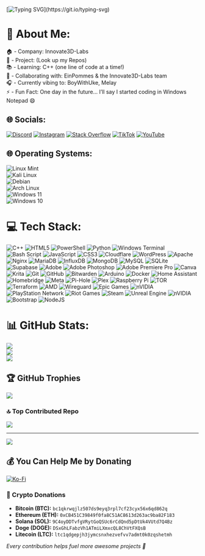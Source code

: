 [![Typing SVG](https://readme-typing-svg.herokuapp.com?size=30&lines=Touch+some+grass.)](https://git.io/typing-svg)


# 💫 About Me:
🏠 - Company: Innovate3D-Labs<br>🔭 - Project: (Look up my Repos)<br>📚 - Learning: C++ (one line of code at a time!)<br>🤝 - Collaborating with: EinPommes & the Innovate3D-Labs team<br>🎧 - Currently vibing to: BoyWithUke, Melay<br>⚡ - Fun Fact: One day in the future... I’ll say I started coding in Windows Notepad 😄


## 🌐 Socials:
[![Discord](https://img.shields.io/badge/Discord-%237289DA.svg?logo=discord&logoColor=white)](https://discord.gg/https://discord.gg/kGZKnEPptW) [![Instagram](https://img.shields.io/badge/Instagram-%23E4405F.svg?logo=Instagram&logoColor=white)](https://instagram.com/TypTech) [![Stack Overflow](https://img.shields.io/badge/-Stackoverflow-FE7A16?logo=stack-overflow&logoColor=white)](https://stackoverflow.com/users/27010475) [![TikTok](https://img.shields.io/badge/TikTok-%23000000.svg?logo=TikTok&logoColor=white)](https://tiktok.com/@TypTech) [![YouTube](https://img.shields.io/badge/YouTube-%23FF0000.svg?logo=YouTube&logoColor=white)](https://youtube.com/@@TypTech) 

## 🌐 Operating Systems:
![Linux Mint](https://img.shields.io/badge/Linux%20Mint%20(Daily%20Driver)-80%25-8DC73A?style=flat&logo=linux-mint&logoColor=white) <br>
![Kali Linux](https://img.shields.io/badge/Kali%20Linux-60%25-5C7FEE?style=flat&logo=kali-linux&logoColor=white)  <br>
![Debian](https://img.shields.io/badge/Debian-60%25-A80030?style=flat&logo=debian&logoColor=white)  <br>
![Arch Linux](https://img.shields.io/badge/Arch%20Linux-40%25-1793D1?style=flat&logo=arch-linux&logoColor=white)  <br>
![Windows 11](https://img.shields.io/badge/Windows%2011-60%25-0078D4?style=flat&logo=windows&logoColor=white)  <br>
![Windows 10](https://img.shields.io/badge/Windows%2010-70%25-0078D4?style=flat&logo=windows&logoColor=white)  <br>


# 💻 Tech Stack:
![C++](https://img.shields.io/badge/c++-%2300599C.svg?style=flat&logo=c%2B%2B&logoColor=white) ![HTML5](https://img.shields.io/badge/html5-%23E34F26.svg?style=flat&logo=html5&logoColor=white) ![PowerShell](https://img.shields.io/badge/PowerShell-%235391FE.svg?style=flat&logo=powershell&logoColor=white) ![Python](https://img.shields.io/badge/python-3670A0?style=flat&logo=python&logoColor=ffdd54) ![Windows Terminal](https://img.shields.io/badge/Windows%20Terminal-%234D4D4D.svg?style=flat&logo=windows-terminal&logoColor=white) ![Bash Script](https://img.shields.io/badge/bash_script-%23121011.svg?style=flat&logo=gnu-bash&logoColor=white) ![JavaScript](https://img.shields.io/badge/javascript-%23323330.svg?style=flat&logo=javascript&logoColor=%23F7DF1E) ![CSS3](https://img.shields.io/badge/css3-%231572B6.svg?style=flat&logo=css3&logoColor=white) ![Cloudflare](https://img.shields.io/badge/Cloudflare-F38020?style=flat&logo=Cloudflare&logoColor=white) ![WordPress](https://img.shields.io/badge/WordPress-%23117AC9.svg?style=flat&logo=WordPress&logoColor=white) ![Apache](https://img.shields.io/badge/apache-%23D42029.svg?style=flat&logo=apache&logoColor=white) ![Nginx](https://img.shields.io/badge/nginx-%23009639.svg?style=flat&logo=nginx&logoColor=white) ![MariaDB](https://img.shields.io/badge/MariaDB-003545?style=flat&logo=mariadb&logoColor=white) ![InfluxDB](https://img.shields.io/badge/InfluxDB-22ADF6?style=flat&logo=InfluxDB&logoColor=white) ![MongoDB](https://img.shields.io/badge/MongoDB-%234ea94b.svg?style=flat&logo=mongodb&logoColor=white) ![MySQL](https://img.shields.io/badge/mysql-4479A1.svg?style=flat&logo=mysql&logoColor=white) ![SQLite](https://img.shields.io/badge/sqlite-%2307405e.svg?style=flat&logo=sqlite&logoColor=white) ![Supabase](https://img.shields.io/badge/Supabase-3ECF8E?style=flat&logo=supabase&logoColor=white) ![Adobe](https://img.shields.io/badge/adobe-%23FF0000.svg?style=flat&logo=adobe&logoColor=white) ![Adobe Photoshop](https://img.shields.io/badge/adobe%20photoshop-%2331A8FF.svg?style=flat&logo=adobe%20photoshop&logoColor=white) ![Adobe Premiere Pro](https://img.shields.io/badge/Adobe%20Premiere%20Pro-9999FF.svg?style=flat&logo=Adobe%20Premiere%20Pro&logoColor=white) ![Canva](https://img.shields.io/badge/Canva-%2300C4CC.svg?style=flat&logo=Canva&logoColor=white) ![Krita](https://img.shields.io/badge/Krita-203759?style=flat&logo=krita&logoColor=EEF37B) ![Git](https://img.shields.io/badge/git-%23F05033.svg?style=flat&logo=git&logoColor=white) ![GitHub](https://img.shields.io/badge/github-%23121011.svg?style=flat&logo=github&logoColor=white) ![Bitwarden](https://img.shields.io/badge/bitwarden-%23175DDC.svg?style=flat&logo=bitwarden&logoColor=white) ![Arduino](https://img.shields.io/badge/-Arduino-00979D?style=flat&logo=Arduino&logoColor=white) ![Docker](https://img.shields.io/badge/docker-%230db7ed.svg?style=flat&logo=docker&logoColor=white) ![Home Assistant](https://img.shields.io/badge/home%20assistant-%2341BDF5.svg?style=flat&logo=home-assistant&logoColor=white) ![Homebridge](https://img.shields.io/badge/homebridge-%23491F59.svg?style=flat&logo=homebridge&logoColor=white) ![Meta](https://img.shields.io/badge/Meta-%230467DF.svg?style=flat&logo=Meta&logoColor=white) ![Pi-Hole](https://img.shields.io/badge/pihole-%2396060C.svg?style=flat&logo=pi-hole&logoColor=white) ![Plex](https://img.shields.io/badge/plex-%23E5A00D.svg?style=flat&logo=plex&logoColor=white) ![Raspberry Pi](https://img.shields.io/badge/-Raspberry_Pi-C51A4A?style=flat&logo=Raspberry-Pi) ![TOR](https://img.shields.io/badge/tor-%237E4798.svg?style=flat&logo=tor-project&logoColor=white) ![Terraform](https://img.shields.io/badge/terraform-%235835CC.svg?style=flat&logo=terraform&logoColor=white) ![AMD](https://img.shields.io/badge/AMD-%23000000.svg?style=flat&logo=amd&logoColor=white) ![Wireguard](https://img.shields.io/badge/wireguard-%2388171A.svg?style=flat&logo=wireguard&logoColor=white) ![Epic Games](https://img.shields.io/badge/epicgames-%23313131.svg?style=flat&logo=epicgames&logoColor=white) ![nVIDIA](https://img.shields.io/badge/nVIDIA-%2376B900.svg?style=flat&logo=nVIDIA&logoColor=white) ![PlayStation Network](https://img.shields.io/badge/PSN-%230070D1.svg?style=flat&logo=Playstation&logoColor=white) ![Riot Games](https://img.shields.io/badge/riotgames-D32936.svg?style=flat&logo=riotgames&logoColor=white) ![Steam](https://img.shields.io/badge/steam-%23000000.svg?style=flat&logo=steam&logoColor=white) ![Unreal Engine](https://img.shields.io/badge/unrealengine-%23313131.svg?style=flat&logo=unrealengine&logoColor=white) ![nVIDIA](https://img.shields.io/badge/cuda-000000.svg?style=flat&logo=nVIDIA&logoColor=green) ![Bootstrap](https://img.shields.io/badge/bootstrap-%238511FA.svg?style=flat&logo=bootstrap&logoColor=white) ![NodeJS](https://img.shields.io/badge/node.js-6DA55F?style=flat&logo=node.js&logoColor=white)

# 📊 GitHub Stats:
![](https://github-readme-stats.vercel.app/api?username=TypTech&theme=transparent&hide_border=false&include_all_commits=true&count_private=false)<br/>
![](https://nirzak-streak-stats.vercel.app/?user=TypTech&theme=transparent&hide_border=false)<br/>
![](https://github-readme-stats.vercel.app/api/top-langs/?username=TypTech&theme=transparent&hide_border=false&include_all_commits=true&count_private=false&layout=compact)

## 🏆 GitHub Trophies
![](https://github-profile-trophy.vercel.app/?username=TypTech&theme=onedark&no-frame=false&no-bg=true&margin-w=4)

### 🔝 Top Contributed Repo
![](https://github-contributor-stats.vercel.app/api?username=TypTech&limit=5&theme=transparent&combine_all_yearly_contributions=true)

---
[![](https://visitcount.itsvg.in/api?id=TypTech&icon=2&color=0)](https://visitcount.itsvg.in)

 ## 💰 You Can Help Me by Donating

[![Ko-Fi](https://img.shields.io/badge/Ko--fi-F16061?style=for-the-badge&logo=ko-fi&logoColor=white)](https://ko-fi.com/typtech)


### 💸 Crypto Donations

- **Bitcoin (BTC):** `bc1qkrwqjlz507ds9eyq3rpl7cf23cyx56x6qd862q`  
- **Ethereum (ETH):** `0xCB451C39849f0fa8C51AC8613d263ac9ba82F183`
- **Solana (SOL):** `9C4oyDDTvfgVRytGoQSUc6rCdQnd5pDtUk4VUtd7Q4Bz`
- **Doge (DOGE):** `DSxGhLFabzVh1ATmiLXmxcQL8ChVtFXQsB`   
- **Litecoin (LTC):** `ltc1qdgepjh3jymcsnxhezvefvv7admt0k0zqshetmh`  

*Every contribution helps fuel more awesome projects 🚀*
  

  
<!-- Proudly created with GPRM ( https://gprm.itsvg.in ) -->
